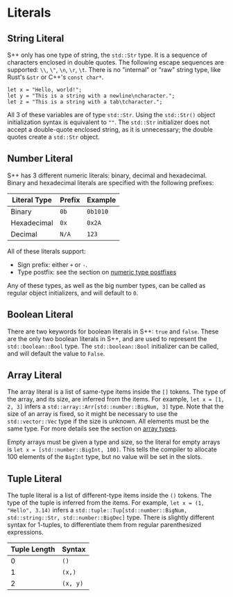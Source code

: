 # Literals

## String Literal

S++ only has one type of string, the `std::Str` type. It is a sequence of characters enclosed in double quotes. The
following escape sequences are supported: `\\`, `\"`, `\n`, `\r`, `\t`. There is no "internal" or "raw" string type,
like Rust's `&str` or C++'s `const char*`.

```
let x = "Hello, world!";
let y = "This is a string with a newline\ncharacter.";
let z = "This is a string with a tab\tcharacter.";
```

All 3 of these variables are of type `std::Str`. Using the `std::Str()` object initialization syntax is equivalent to
`""`. The `std::Str` initializer does not accept a double-quote enclosed string, as it is unnecessary; the double quotes
create a `std::Str` object.

## Number Literal

S++ has 3 different numeric literals: binary, decimal and hexadecimal. Binary and hexadecimal literals are specified
with the following prefixes:

| Literal Type | Prefix | Example  |
|--------------|--------|----------|
| Binary       | `0b`   | `0b1010` |
| Hexadecimal  | `0x`   | `0x2A`   |
| Decimal      | `N/A`  | `123`    |

All of these literals support:
- Sign prefix: either `+` or `-`.
- Type postfix: see the section on [numeric type postfixes](../type-system/(Non)-Primitive-Types.md)


Any of these types, as well as the big number types, can be called as regular object initializers, and will default to
`0`.

## Boolean Literal

There are two keywords for boolean literals in S++: `true` and `false`. These are the only two boolean literals in S++,
and are used to represent the `std::boolean::Bool` type. The `std::boolean::Bool` initializer can be called, and will
default the value to `False`.

## Array Literal

The array literal is a list of same-type items inside the `[]` tokens. The type of the array, and its size, are inferred
from the items. For example, `let x = [1, 2, 3]` infers a `std::array::Arr[std::number::BigNum, 3]` type. Note that the
size of an array is fixed, so it might be necessary to use the `std::vector::Vec` type if the size is unknown. All
elements must be the same type. For more details see the section on [array types](../type-system/Arrays-Tuples.md).

Empty arrays must be given a type and size, so the literal for empty arrays is `let x = [std::number::BigInt, 100]`.
This tells the compiler to allocate 100 elements of the `BigInt` type, but no value will be set in the slots.

## Tuple Literal

The tuple literal is a list of different-type items inside the `()` tokens. The type of the tuple is inferred from the
items. For example, `let x = (1, "Hello", 3.14)` infers a
`std::tuple::Tup[std::number::BigNum, std::string::Str, std::number::BigDec]` type. There is slightly different syntax
for 1-tuples, to differentiate them from regular parenthesized expressions.

| Tuple Length | Syntax   |
|--------------|----------|
| 0            | `()`     |
| 1            | `(x,)`   |
| 2            | `(x, y)` |
